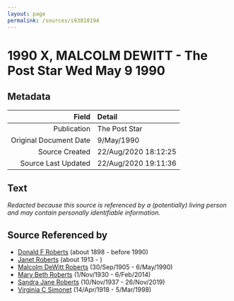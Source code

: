```yaml
---
layout: page
permalink: /sources/s93810194
---
```


# 1990 X, MALCOLM DEWITT - The Post Star Wed May 9 1990

## Metadata
Field | Detail
---:|:---
Publication | The Post Star
Original Document Date | 9/May/1990
Source Created | 22/Aug/2020 18:12:25
Source Last Updated | 22/Aug/2020 19:11:36

## Text

_Redacted because this source is referenced by a (potentially) living person and may contain personally identifiable information._

## Source Referenced by

* [Donald F Roberts](../people/@38158777@-donald-f-roberts-b1898-d1990.md) (about 1898 - before 1990)
* [Janet Roberts](../people/@46105652@-janet-roberts-b1913-d.md) (about 1913 - )
* [Malcolm DeWitt Roberts](../people/@21721539@-malcolm-dewitt-roberts-b1905-9-30-d1990-5-6.md) (30/Sep/1905 - 6/May/1990)
* [Mary Beth Roberts](../people/@44331192@-mary-beth-roberts-b1930-11-1-d2014-2-6.md) (1/Nov/1930 - 6/Feb/2014)
* [Sandra Jane Roberts](../people/@40000604@-sandra-jane-roberts-b1937-11-10-d2019-11-26.md) (10/Nov/1937 - 26/Nov/2019)
* [Virginia C Simonet](../people/@33863084@-virginia-c-simonet-b1918-4-14-d1998-3-5.md) (14/Apr/1918 - 5/Mar/1998)
